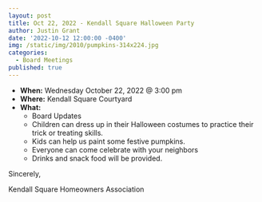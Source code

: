 ```yaml
---
layout: post
title: Oct 22, 2022 - Kendall Square Halloween Party
author: Justin Grant
date: '2022-10-12 12:00:00 -0400'
img: /static/img/2010/pumpkins-314x224.jpg
categories:
  - Board Meetings
published: true
---
```


* **When:** Wednesday October 22, 2022 @ 3:00 pm
* **Where:** Kendall Square Courtyard
* **What:** 
    *  Board Updates
    * Children can dress up in their Halloween costumes to practice their trick or treating skills.
    * Kids can help us paint some festive pumpkins.
    * Everyone can come celebrate with your neighbors
    * Drinks and snack food will be provided.

Sincerely, 

Kendall Square Homeowners Association
